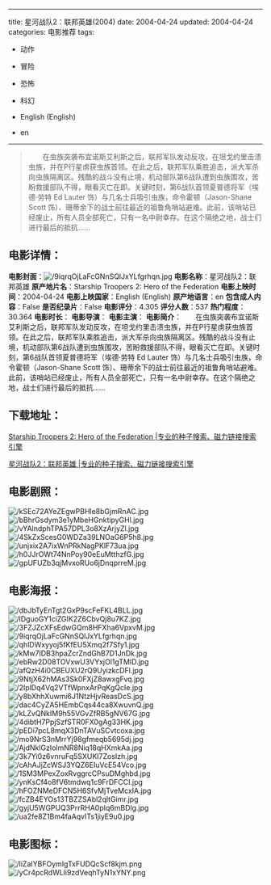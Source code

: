 
---
title: 星河战队2：联邦英雄(2004)
date: 2004-04-24
updated: 2004-04-24
categories: 电影推荐
tags:
- 动作
- 冒险
- 恐怖
- 科幻

- English (English)
- en
---


> 　　在虫族突袭布宜诺斯艾利斯之后，联邦军队发动反攻，在坦戈约里击溃虫族，并在P行星虏获虫族首领。在此之后，联邦军队乘胜追击，派大军杀向虫族隔离区。残酷的战斗没有止境，机动部队第6战队遭到虫族围攻，苦盼救援部队不得，眼看灭亡在即。关键时刻，第6战队首领夏普德将军（埃德·劳特 Ed Lauter 饰）与几名士兵吸引虫族，命令霍顿（Jason-Shane Scott 饰）、珊蒂余下的战士前往最近的祖鲁角哨站避难。此前，该哨站已经废止，所有人员全部死亡，只有一名中尉幸存。在这个隔绝之地，战士们进行最后的抵抗……

## **电影详情**：

**电影封面**：<img src="https://image.tmdb.org/t/p/w200/9iqrqOjLaFcGNnSQlJxYLfgrhqn.jpg" alt="/9iqrqOjLaFcGNnSQlJxYLfgrhqn.jpg" title="/9iqrqOjLaFcGNnSQlJxYLfgrhqn.jpg">
**电影名称**：星河战队2：联邦英雄
**原产地片名**：Starship Troopers 2: Hero of the Federation
**电影上映时间**：2004-04-24
**电影上映国家**：English (English)
**原产地语言**：en
**包含成人内容**：False
**是否纪录片**：False
**电影评分**：4.305
**评分人数**：537
**热门程度**：30.364
**电影时长**：
**电影导演**：
**电影主演**：
**电影简介**：　　在虫族突袭布宜诺斯艾利斯之后，联邦军队发动反攻，在坦戈约里击溃虫族，并在P行星虏获虫族首领。在此之后，联邦军队乘胜追击，派大军杀向虫族隔离区。残酷的战斗没有止境，机动部队第6战队遭到虫族围攻，苦盼救援部队不得，眼看灭亡在即。关键时刻，第6战队首领夏普德将军（埃德·劳特 Ed Lauter 饰）与几名士兵吸引虫族，命令霍顿（Jason-Shane Scott 饰）、珊蒂余下的战士前往最近的祖鲁角哨站避难。此前，该哨站已经废止，所有人员全部死亡，只有一名中尉幸存。在这个隔绝之地，战士们进行最后的抵抗……

## **下载地址**：
[Starship Troopers 2: Hero of the Federation |专业的种子搜索、磁力链接搜索引擎](https://movie.amd794.com:2083/?search=Starship%20Troopers%202%3A%20Hero%20of%20the%20Federation&ordering=&mode=match_phrase&page_size=10&page=1)

[星河战队2：联邦英雄 |专业的种子搜索、磁力链接搜索引擎](https://movie.amd794.com:2083/?search=%E6%98%9F%E6%B2%B3%E6%88%98%E9%98%9F2%EF%BC%9A%E8%81%94%E9%82%A6%E8%8B%B1%E9%9B%84&ordering=&mode=match_phrase&page_size=10&page=1)
 

## **电影剧照**：
<img src="https://image.tmdb.org/t/p/original/kSEc72AYeZEgwPBHle8bGjmRnAC.jpg" alt="/kSEc72AYeZEgwPBHle8bGjmRnAC.jpg" title="/kSEc72AYeZEgwPBHle8bGjmRnAC.jpg"><img src="https://image.tmdb.org/t/p/original/bBhrGsdym3e1yMbeHGnktipyGHl.jpg" alt="/bBhrGsdym3e1yMbeHGnktipyGHl.jpg" title="/bBhrGsdym3e1yMbeHGnktipyGHl.jpg"><img src="https://image.tmdb.org/t/p/original/vYAlndphTPA57DPL3o8XzArjyZl.jpg" alt="/vYAlndphTPA57DPL3o8XzArjyZl.jpg" title="/vYAlndphTPA57DPL3o8XzArjyZl.jpg"><img src="https://image.tmdb.org/t/p/original/4SkZxScesG0WDZa39LNOaG6P5h8.jpg" alt="/4SkZxScesG0WDZa39LNOaG6P5h8.jpg" title="/4SkZxScesG0WDZa39LNOaG6P5h8.jpg"><img src="https://image.tmdb.org/t/p/original/unjxix2A7ixWnPRkNagPKlF73ua.jpg" alt="/unjxix2A7ixWnPRkNagPKlF73ua.jpg" title="/unjxix2A7ixWnPRkNagPKlF73ua.jpg"><img src="https://image.tmdb.org/t/p/original/h0JJrOWt74NnPoy90eEuMtthzfG.jpg" alt="/h0JJrOWt74NnPoy90eEuMtthzfG.jpg" title="/h0JJrOWt74NnPoy90eEuMtthzfG.jpg"><img src="https://image.tmdb.org/t/p/original/gpUFUZb3qjMvxoRUo6jDnqprreM.jpg" alt="/gpUFUZb3qjMvxoRUo6jDnqprreM.jpg" title="/gpUFUZb3qjMvxoRUo6jDnqprreM.jpg">

## **电影海报**：
<img src="https://image.tmdb.org/t/p/original/dbJbTyEnTgt2GxP9scFeFKL4BLL.jpg" alt="/dbJbTyEnTgt2GxP9scFeFKL4BLL.jpg" title="/dbJbTyEnTgt2GxP9scFeFKL4BLL.jpg"><img src="https://image.tmdb.org/t/p/original/lDguoGY1ciZGIK2Z6CbvQj8u7KZ.jpg" alt="/lDguoGY1ciZGIK2Z6CbvQj8u7KZ.jpg" title="/lDguoGY1ciZGIK2Z6CbvQj8u7KZ.jpg"><img src="https://image.tmdb.org/t/p/original/3FZJZcXFsEdwGQm8HFXha6VpxvM.jpg" alt="/3FZJZcXFsEdwGQm8HFXha6VpxvM.jpg" title="/3FZJZcXFsEdwGQm8HFXha6VpxvM.jpg"><img src="https://image.tmdb.org/t/p/original/9iqrqOjLaFcGNnSQlJxYLfgrhqn.jpg" alt="/9iqrqOjLaFcGNnSQlJxYLfgrhqn.jpg" title="/9iqrqOjLaFcGNnSQlJxYLfgrhqn.jpg"><img src="https://image.tmdb.org/t/p/original/qhlDWxyyoj5fKfEU5Xmq2f7Sfy1.jpg" alt="/qhlDWxyyoj5fKfEU5Xmq2f7Sfy1.jpg" title="/qhlDWxyyoj5fKfEU5Xmq2f7Sfy1.jpg"><img src="https://image.tmdb.org/t/p/original/kMw7IDB3hpaZcrZndGhB7D1JnDk.jpg" alt="/kMw7IDB3hpaZcrZndGhB7D1JnDk.jpg" title="/kMw7IDB3hpaZcrZndGhB7D1JnDk.jpg"><img src="https://image.tmdb.org/t/p/original/ebRw2D08TOVxwU3VYxjOl1gTMID.jpg" alt="/ebRw2D08TOVxwU3VYxjOl1gTMID.jpg" title="/ebRw2D08TOVxwU3VYxjOl1gTMID.jpg"><img src="https://image.tmdb.org/t/p/original/afQzH4i0CBEUXU2rQ9UyizkcDFl.jpg" alt="/afQzH4i0CBEUXU2rQ9UyizkcDFl.jpg" title="/afQzH4i0CBEUXU2rQ9UyizkcDFl.jpg"><img src="https://image.tmdb.org/t/p/original/9NtjX62hMAs3Sk0FXjZ8awxgFvq.jpg" alt="/9NtjX62hMAs3Sk0FXjZ8awxgFvq.jpg" title="/9NtjX62hMAs3Sk0FXjZ8awxgFvq.jpg"><img src="https://image.tmdb.org/t/p/original/2IplDq4Vq2VTfWpnxArPqKgQcIe.jpg" alt="/2IplDq4Vq2VTfWpnxArPqKgQcIe.jpg" title="/2IplDq4Vq2VTfWpnxArPqKgQcIe.jpg"><img src="https://image.tmdb.org/t/p/original/y8bXhhXuwmi6J1NtzHjvReasDcS.jpg" alt="/y8bXhhXuwmi6J1NtzHjvReasDcS.jpg" title="/y8bXhhXuwmi6J1NtzHjvReasDcS.jpg"><img src="https://image.tmdb.org/t/p/original/dac4CyZA5HEmbCqs44ca8XwuvnQ.jpg" alt="/dac4CyZA5HEmbCqs44ca8XwuvnQ.jpg" title="/dac4CyZA5HEmbCqs44ca8XwuvnQ.jpg"><img src="https://image.tmdb.org/t/p/original/kLZvQNkIM9h55VGvZfRB5gNV67G.jpg" alt="/kLZvQNkIM9h55VGvZfRB5gNV67G.jpg" title="/kLZvQNkIM9h55VGvZfRB5gNV67G.jpg"><img src="https://image.tmdb.org/t/p/original/4dibtH7PpjSzfSTR0FX0gAg33HK.jpg" alt="/4dibtH7PpjSzfSTR0FX0gAg33HK.jpg" title="/4dibtH7PpjSzfSTR0FX0gAg33HK.jpg"><img src="https://image.tmdb.org/t/p/original/pEDi7pcL8mqX3DnTAVuSCvtcoxa.jpg" alt="/pEDi7pcL8mqX3DnTAVuSCvtcoxa.jpg" title="/pEDi7pcL8mqX3DnTAVuSCvtcoxa.jpg"><img src="https://image.tmdb.org/t/p/original/mo9NrS3nMrrYj98gfmeqb5695dj.jpg" alt="/mo9NrS3nMrrYj98gfmeqb5695dj.jpg" title="/mo9NrS3nMrrYj98gfmeqb5695dj.jpg"><img src="https://image.tmdb.org/t/p/original/AjdNklGzIolmNR8Niq18qHXmkAa.jpg" alt="/AjdNklGzIolmNR8Niq18qHXmkAa.jpg" title="/AjdNklGzIolmNR8Niq18qHXmkAa.jpg"><img src="https://image.tmdb.org/t/p/original/3k7Yi0z6vnruFq5SXUKI7ZosIzh.jpg" alt="/3k7Yi0z6vnruFq5SXUKI7ZosIzh.jpg" title="/3k7Yi0z6vnruFq5SXUKI7ZosIzh.jpg"><img src="https://image.tmdb.org/t/p/original/cAhAJjZcWSJ3YQZ6EIuVcE54Vco.jpg" alt="/cAhAJjZcWSJ3YQZ6EIuVcE54Vco.jpg" title="/cAhAJjZcWSJ3YQZ6EIuVcE54Vco.jpg"><img src="https://image.tmdb.org/t/p/original/1SM3MPexZoxRvggrcCPsuDMghbd.jpg" alt="/1SM3MPexZoxRvggrcCPsuDMghbd.jpg" title="/1SM3MPexZoxRvggrcCPsuDMghbd.jpg"><img src="https://image.tmdb.org/t/p/original/ynKsCf4o8fV6tmdwq1c9FrDFCCI.jpg" alt="/ynKsCf4o8fV6tmdwq1c9FrDFCCI.jpg" title="/ynKsCf4o8fV6tmdwq1c9FrDFCCI.jpg"><img src="https://image.tmdb.org/t/p/original/hFOZNMeDFCN5H6SfvMjTveMcxIA.jpg" alt="/hFOZNMeDFCN5H6SfvMjTveMcxIA.jpg" title="/hFOZNMeDFCN5H6SfvMjTveMcxIA.jpg"><img src="https://image.tmdb.org/t/p/original/fcZB4EYOs13TBZZSAbl2qltGimr.jpg" alt="/fcZB4EYOs13TBZZSAbl2qltGimr.jpg" title="/fcZB4EYOs13TBZZSAbl2qltGimr.jpg"><img src="https://image.tmdb.org/t/p/original/gyjU5WGPUQ3PrrRHA0pIq6mBDlg.jpg" alt="/gyjU5WGPUQ3PrrRHA0pIq6mBDlg.jpg" title="/gyjU5WGPUQ3PrrRHA0pIq6mBDlg.jpg"><img src="https://image.tmdb.org/t/p/original/ua2fe8Z1Bm4faAqvITs1jiyE9u0.jpg" alt="/ua2fe8Z1Bm4faAqvITs1jiyE9u0.jpg" title="/ua2fe8Z1Bm4faAqvITs1jiyE9u0.jpg">

## **电影图标**：
<img src="https://image.tmdb.org/t/p/original/liZaIYBFOymIgTxFUDQcScf8kjm.png" alt="/liZaIYBFOymIgTxFUDQcScf8kjm.png" title="/liZaIYBFOymIgTxFUDQcScf8kjm.png"><img src="https://image.tmdb.org/t/p/original/yCr4pcRdWLli9zdVeqhTyN1xYNY.png" alt="/yCr4pcRdWLli9zdVeqhTyN1xYNY.png" title="/yCr4pcRdWLli9zdVeqhTyN1xYNY.png">
